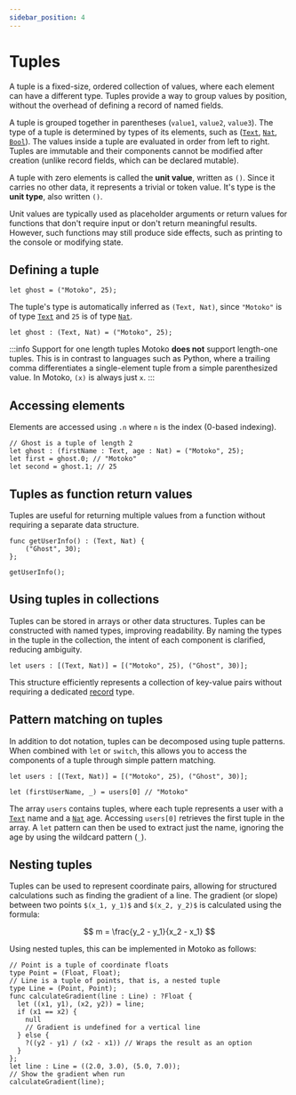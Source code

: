 ```yaml
---
sidebar_position: 4
---
```


# Tuples

A tuple is a fixed-size, ordered collection of values, where each element can have a different type. Tuples provide a way to group values by position, without the overhead of defining a record of named fields.

A tuple is grouped together in parentheses (`value1`, `value2`, `value3`). The type of a tuple is determined by types of its elements, such as ([`Text`](https://internetcomputer.org/docs/motoko/base/Text), [`Nat`](https://internetcomputer.org/docs/motoko/base/Nat), [`Bool`](https://internetcomputer.org/docs/motoko/base/Bool)). The values inside a tuple are evaluated in order from left to right. Tuples are immutable and their components cannot be modified after creation (unlike record fields, which can be declared mutable).

A tuple with zero elements is called the **unit value**, written as `()`. Since it carries no other data, it represents a trivial or token value. It's type is the **unit type**, also written `()`.

Unit values are typically used as placeholder arguments or return values for functions that don't require input or don't return meaningful results. However, such functions may still produce side effects, such as printing to the console or modifying state.

## Defining a tuple

```motoko
let ghost = ("Motoko", 25);
```

The tuple's type is automatically inferred as `(Text, Nat)`, since `"Motoko"` is of type [`Text`](https://internetcomputer.org/docs/motoko/base/Text) and `25` is of type [`Nat`](https://internetcomputer.org/docs/motoko/base/Nat).

```motoko
let ghost : (Text, Nat) = ("Motoko", 25);
```

:::info Support for one length tuples
Motoko **does not** support length-one tuples. This is in contrast to languages such as Python, where a trailing comma differentiates a single-element tuple from a simple parenthesized value. In Motoko, `(x)` is always just `x`.
:::

## Accessing elements

Elements are accessed using `.n` where `n` is the index (0-based indexing).

```motoko
// Ghost is a tuple of length 2
let ghost : (firstName : Text, age : Nat) = ("Motoko", 25);
let first = ghost.0; // "Motoko"
let second = ghost.1; // 25
```

## Tuples as function return values

Tuples are useful for returning multiple values from a function without requiring a separate data structure.

```motoko
func getUserInfo() : (Text, Nat) {
    ("Ghost", 30);
};

getUserInfo();
```

## Using tuples in collections

Tuples can be stored in arrays or other data structures. Tuples can be constructed with named types, improving readability. By naming the types in the tuple in the collection, the intent of each component is clarified, reducing ambiguity.

```motoko
let users : [(Text, Nat)] = [("Motoko", 25), ("Ghost", 30)];
```

This structure efficiently represents a collection of key-value pairs without requiring a dedicated [record](https://internetcomputer.org/docs/motoko/fundamentals/types/records) type.

## Pattern matching on tuples

In addition to dot notation, tuples can be decomposed using tuple patterns. When combined with `let` or `switch`, this allows you to access the components of a tuple through simple pattern matching.

```motoko
let users : [(Text, Nat)] = [("Motoko", 25), ("Ghost", 30)];

let (firstUserName, _) = users[0] // "Motoko"
```

The array `users` contains tuples, where each tuple represents a user with a [`Text`](https://internetcomputer.org/docs/motoko/base/Text) name and a [`Nat`](https://internetcomputer.org/docs/motoko/base/Nat) age.
Accessing `users[0]` retrieves the first tuple in the array.
A `let` pattern can then be used to extract just the name, ignoring the age by using the wildcard pattern (`_`).

## Nesting tuples

Tuples can be used to represent coordinate pairs, allowing for structured calculations such as finding the gradient of a line. The gradient (or slope) between two points `$(x_1, y_1)$` and `$(x_2, y_2)$` is calculated using the formula:

$$
m = \frac{y_2 - y_1}{x_2 - x_1}
$$

Using nested tuples, this can be implemented in Motoko as follows:

```motoko
// Point is a tuple of coordinate floats
type Point = (Float, Float);
// Line is a tuple of points, that is, a nested tuple
type Line = (Point, Point);
func calculateGradient(line : Line) : ?Float {
  let ((x1, y1), (x2, y2)) = line;
  if (x1 == x2) {
    null
    // Gradient is undefined for a vertical line
  } else {
    ?((y2 - y1) / (x2 - x1)) // Wraps the result as an option
  }
};
let line : Line = ((2.0, 3.0), (5.0, 7.0));
// Show the gradient when run
calculateGradient(line);
```

